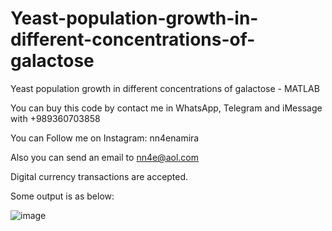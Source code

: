 # Yeast-population-growth-in-different-concentrations-of-galactose
Yeast population growth in different concentrations of galactose - MATLAB

You can buy this code by contact me in WhatsApp, Telegram and iMessage with +989360703858

You can Follow me on Instagram: nn4enamira

Also you can send an email to nn4e@aol.com

Digital currency transactions are accepted.

Some output is as below:

![image](https://github.com/user-attachments/assets/1437aed9-bba9-4f59-95fd-5ef342b27041)

